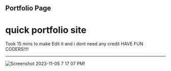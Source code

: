 ## Portfolio Page

# quick portfolio site 
Took 15 mins to make
Edit it and i dont need any credit HAVE FUN CODERS!!!!
___
<img src="https://user-images.githubusercontent.com/134459001/280571597-8f9a3e19-cf65-44b5-9648-2d72caccf1db.png" alt="Screenshot 2023-11-05 7 17 07 PM"/>!
